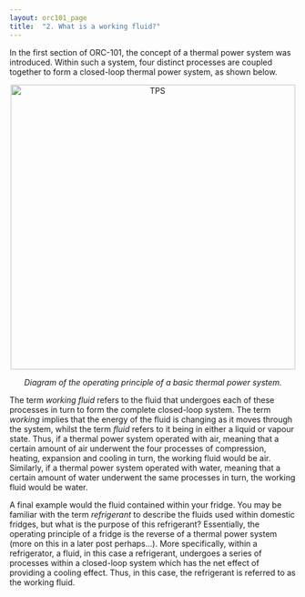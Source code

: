 ```yaml
---
layout: orc101_page
title:  "2. What is a working fluid?"
---
```


In the first section of ORC-101, the concept of a thermal power system was introduced. Within such a system, four distinct processes are coupled together to form a closed-loop thermal power system, as shown below.

<div style="text-align:center">
	<img src="{{site.baseurl}}/assets/thermal_power_system.png" alt="TPS" style="width:500px;" />
	<p><i>Diagram of the operating principle of a basic thermal power system.</i></p>
</div>

The term *working fluid* refers to the fluid that undergoes each of these processes in turn to form the complete closed-loop system. The term *working* implies that the energy of the fluid is changing as it moves through the system, whilst the term *fluid* refers to it being in either a liquid or vapour state. Thus, if a thermal power system operated with air, meaning that a certain amount of air underwent the four processes of compression, heating, expansion and cooling in turn, the working fluid would be air. Similarly, if a thermal power system operated with water, meaning that a certain amount of water underwent the same processes in turn, the working fluid would be water.

A final example would the fluid contained within your fridge. You may be familiar with the term *refrigerant* to describe the fluids used within domestic fridges, but what is the purpose of this refrigerant? Essentially, the operating principle of a fridge is the reverse of a thermal power system (more on this in a later post perhaps...). More specifically, within a refrigerator, a fluid, in this case a refrigerant, undergoes a series of processes within a closed-loop system which has the net effect of providing a cooling effect. Thus, in this case, the refrigerant is referred to as the working fluid.